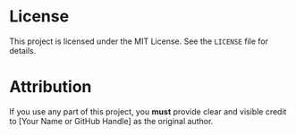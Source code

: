 # License
This project is licensed under the MIT License. See the `LICENSE` file for details.

# Attribution
If you use any part of this project, you **must** provide clear and visible credit to [Your Name or GitHub Handle] as the original author.
